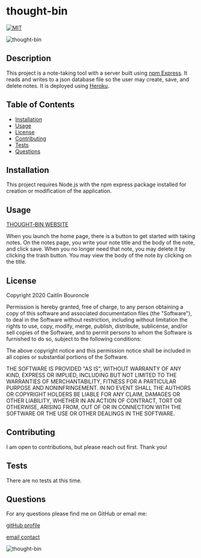 
# thought-bin
[![MIT](https://img.shields.io/badge/License-MIT-yellow.svg)](https://opensource.org/licenses/MIT)

![thought-bin](https://img.shields.io/github/languages/top/caitlinbou/thought-bin)
## Description
This project is a note-taking tool with a server built using [npm Express](https://expressjs.com/). It reads and writes to a json database file so the user may create, save, and delete notes. It is deployed using [Heroku](https://www.heroku.com).
## Table of Contents
* [Installation](#installation)
* [Usage](#usage)
* [License](#license)
* [Contributing](#Contributing)
* [Tests](#Tests)
* [Questions](#Questions)
## Installation
This project requires Node.js with the npm express package installed for creation or modification of the application.
## Usage 
[THOUGHT-BIN WEBSITE](https://thought-bin.herokuapp.com/) 

When you launch the home page, there is a button to get started with taking notes. On the notes page, you write your note title and the body of the note, and click save. When you no longer need that note, you may delete it by clicking the trash button. You may view the body of the note by clicking on the title.
## License 

Copyright 2020 Caitlin Bouroncle
        
Permission is hereby granted, free of charge, to any person obtaining a copy of this software and associated documentation files (the "Software"), to deal in the Software without restriction, including without limitation the rights to use, copy, modify, merge, publish, distribute, sublicense, and/or sell copies of the Software, and to permit persons to whom the Software is furnished to do so, subject to the following conditions:
        
The above copyright notice and this permission notice shall be included in all copies or substantial portions of the Software.
        
THE SOFTWARE IS PROVIDED "AS IS", WITHOUT WARRANTY OF ANY KIND, EXPRESS OR IMPLIED, INCLUDING BUT NOT LIMITED TO THE WARRANTIES OF MERCHANTABILITY, FITNESS FOR A PARTICULAR PURPOSE AND NONINFRINGEMENT. IN NO EVENT SHALL THE AUTHORS OR COPYRIGHT HOLDERS BE LIABLE FOR ANY CLAIM, DAMAGES OR OTHER LIABILITY, WHETHER IN AN ACTION OF CONTRACT, TORT OR OTHERWISE, ARISING FROM, OUT OF OR IN CONNECTION WITH THE SOFTWARE OR THE USE OR OTHER DEALINGS IN THE SOFTWARE.

## Contributing
I am open to contributions, but please reach out first. Thank you!
## Tests
There are no tests at this time.
## Questions
For any questions please find me on GitHub or email me: 

[gitHub profile](https://github.com/caitlinbou)

[email contact](mailto:caitlin.bouroncle@gmail.com)

![thought-bin](https://img.shields.io/static/v1?label=thought-bin&message=takingNotesTakingNames&color=brightgreen)

